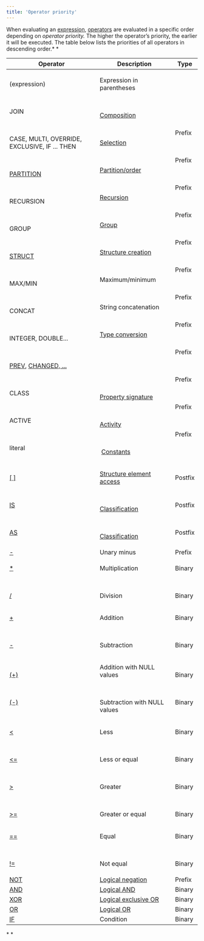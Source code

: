 ```yaml
---
title: 'Operator priority'
---
```


When evaluating an [expression](Expression.md), [operators](Operators.md) are evaluated in a specific order depending on *operator priority.* The higher the operator’s priority, the earlier it will be executed. The table below lists the priorities of all operators in descending order.* *

|Operator|Description|Type|
|---|---|---|
|<p>(expression)</p><br/><p>JOIN</p><br/><p>CASE, MULTI, OVERRIDE, EXCLUSIVE, IF ... THEN</p><br/><p>[PARTITION](PARTITION_operator.md)</p><br/><p>RECURSION</p><br/><p>GROUP</p><br/><p>[STRUCT](STRUCT_operator.md)</p><br/><p>MAX/MIN</p><br/><p>CONCAT</p><br/><p>INTEGER, DOUBLE...</p><br/><p>[PREV](PREV_operator.md), [CHANGED, ...](Change_operators.md)</p><br/><p>CLASS</p><br/><p>ACTIVE</p><br/><p>literal</p>|<p>Expression in parentheses</p><br/><p>[Composition](Composition_JOIN_.md)</p><br/><p>[Selection](Selection_CASE_IF_MULTI_OVERRIDE_EXCLUSIVE_.md)</p><br/><p>[Partition/order](Partitioning_sorting_PARTITION_..._ORDER_.md)</p><br/><p>[Recursion](Recursion_RECURSION_.md)</p><br/><p>[Group](Grouping_GROUP_.md)</p><br/><p>[Structure creation](Structure_operations_STRUCT_.md)</p><br/><p>Maximum/minimum</p><br/><p>String concatenation</p><br/><p>[Type conversion](Type_conversion.md)</p><br/><p><br /><br/></p><br/><p>[Property signature](Property_signature_CLASS_.md)</p><br/><p>[Activity](Activity_ACTIVE_.md)</p><br/><p> [Constants](Constant.md)</p>|<p><br /><br/></p><br/><p>Prefix</p><br/><p>Prefix</p><br/><p>Prefix</p><br/><p>Prefix</p><br/><p>Prefix</p><br/><p>Prefix</p><br/><p>Prefix</p><br/><p>Prefix</p><br/><p>Prefix</p><br/><p>Prefix</p><br/><p>Prefix</p><br/><p>Prefix</p>|
|<p>[[ ]](Operator_.md)</p><br/><p>[IS](IS_AS_operators.md)</p><br/><p>[AS](IS_AS_operators.md)</p>|<p>[Structure element access](Structure_operations_STRUCT_.md)</p><br/><p>[Classification](Classification_IS_AS_.md)</p><br/><p>[Classification](Classification_IS_AS_.md)</p>|<p>Postfix</p><br/><p>Postfix</p><br/><p>Postfix</p>|
|[-](Arithmetic_operators.md)|Unary minus|Prefix|
|<p>[*](Arithmetic_operators.md)</p><br/><p>[/](Arithmetic_operators.md)</p>|<p>Multiplication</p><br/><p>Division</p>|<p>Binary</p><br/><p>Binary</p>|
|<p>[+](Arithmetic_operators.md)</p><br/><p>[-](Arithmetic_operators.md)</p>|<p>Addition</p><br/><p>Subtraction</p>|<p>Binary</p><br/><p>Binary</p>|
|<p>[(+)](Arithmetic_operators.md)</p><br/><p>[(-)](Arithmetic_operators.md)</p>|<p>Addition with NULL values</p><br/><p>Subtraction with NULL values</p>|<p>Binary</p><br/><p>Binary</p>|
|<p>[<](Comparison_operators.md)</p><br/><p>[<=](Comparison_operators.md)</p><br/><p>[\>](Comparison_operators.md)</p><br/><p>[\>=](Comparison_operators.md)</p>|<p>Less</p><br/><p>Less or equal</p><br/><p>Greater</p><br/><p>Greater or equal</p>|<p>Binary</p><br/><p>Binary</p><br/><p>Binary</p><br/><p>Binary</p>|
|<p>[==](Comparison_operators.md)</p><br/><p>[!=](Comparison_operators.md)</p>|<p>Equal</p><br/><p>Not equal</p>|<p>Binary</p><br/><p>Binary</p>|
|[NOT](AND_OR_NOT_XOR_operators.md)|[Logical negation](Logical_operators_AND_OR_NOT_XOR_.md)|Prefix|
|[AND](AND_OR_NOT_XOR_operators.md)|[Logical AND](Logical_operators_AND_OR_NOT_XOR_.md)|Binary|
|[XOR](AND_OR_NOT_XOR_operators.md)|[Logical exclusive OR](Logical_operators_AND_OR_NOT_XOR_.md)|Binary|
|[OR](AND_OR_NOT_XOR_operators.md)|[Logical OR](Logical_operators_AND_OR_NOT_XOR_.md)|Binary|
|[IF](IF_operator.md)|Condition|Binary|

* * 
